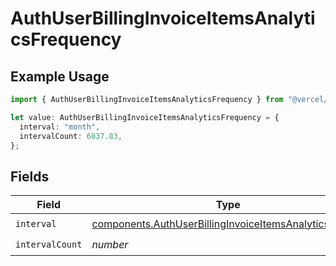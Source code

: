 # AuthUserBillingInvoiceItemsAnalyticsFrequency

## Example Usage

```typescript
import { AuthUserBillingInvoiceItemsAnalyticsFrequency } from "@vercel/sdk/models/components/authuser.js";

let value: AuthUserBillingInvoiceItemsAnalyticsFrequency = {
  interval: "month",
  intervalCount: 6037.83,
};
```

## Fields

| Field                                                                                                                              | Type                                                                                                                               | Required                                                                                                                           | Description                                                                                                                        |
| ---------------------------------------------------------------------------------------------------------------------------------- | ---------------------------------------------------------------------------------------------------------------------------------- | ---------------------------------------------------------------------------------------------------------------------------------- | ---------------------------------------------------------------------------------------------------------------------------------- |
| `interval`                                                                                                                         | [components.AuthUserBillingInvoiceItemsAnalyticsInterval](../../models/components/authuserbillinginvoiceitemsanalyticsinterval.md) | :heavy_check_mark:                                                                                                                 | N/A                                                                                                                                |
| `intervalCount`                                                                                                                    | *number*                                                                                                                           | :heavy_check_mark:                                                                                                                 | N/A                                                                                                                                |